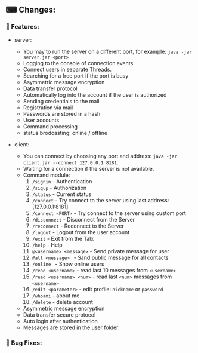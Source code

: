## &#9000; Changes:

### &#128296; Features:

- server:
  - You may to run the server on a different port, for example: `java -jar server.jar <port>`
  - Logging to the console of connection events
  - Connect users in separate Threads.
  - Searching for a free port if the port is busy
  - Asymmetric message encryption
  - Data transfer protocol
  - Automatically log into the account if the user is authorized
  - Sending credentials to the mail
  - Registration via mail
  - Passwords are stored in a hash
  - User accounts
  - Command processing
  - status brodcasting: online / offline

- client:
  - You can connect by choosing any port and address: `java -jar client.jar --connect 127.0.0.1 8181`.
  - Waiting for a connection if the server is not available.
  - Command module:
     1. `/signin`                 - Authentication
     2. `/sigup`                  - Authorization
     3. `/status`                 - Сurrent status
     4. `/connect`                - Try connect to the server using last address: [127.0.0.1:8181] 
     5. `/connect <PORT>`         - Try connect to the server using custom port
     6. `/disconnect`             - Disconnect from the Server
     7. `/reconnect`              - Reconnect to the Server
     8. `/logout`                 - Logout from the user account
     9. `/exit`                   - Exit from the Talx
    10. `/help`                   - Help
    11. `@<username> <message>`   - Send private message for user
    12. `@all <message> `         - Sand public message for all contacts
    13. `/online `                - Show online users
    14. `/read <username>`        - read last 10 messages from `<username>`
    15. `/read <username> <num>`  - read last `<num>` messages from `<username>`
    16. `/edit <parameter>`       - edit profile: `nickname` or `password`
    17. `/whoami`                 - about me
    17. `/delete`                 - delete account
  - Asymmetric message encryption
  - Data transfer secure protocol
  - Auto login after authentication
  - Messages are stored in the user folder
  

### &#128295; Bug Fixes: